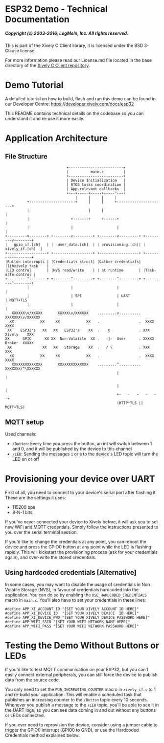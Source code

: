 ESP32 Demo - Technical Documentation
====================================

##### Copyright (c) 2003-2016, LogMeIn, Inc. All rights reserved.

This is part of the Xively C Client library, it is licensed under the BSD 3-Clause license.

For more information please read our License.md file located in the base directory of the [Xively C Client repository](https://github.com/xively/xively-client-c).

Demo Tutorial
=============

A detailed tutorial on how to build, flash and run this demo can be found in our
Developer Centre: https://developer.xively.com/docs/esp32

This README contains technical details on the codebase so you can understand it
and re-use it more easily.

Application Architecture
========================

## File Structure

```
                            +-------------------------+
                            |          main.c         |
                            +-------------------------+
                            | Device Initialization   |
                            | RTOS tasks coordination |
                            | App-relevant callbacks  |
                            +---+-----+-----+-----^---+
                                |     |     |     |
          +---------------------+     |     |     +----------------------+
          |                           |     |                            |
          |                   +-------+     +------+                     |
          |                   |                    |                     |
+---------v--------+ +--------v---------+ +--------v---------+ +---------v--------+
|   gpio_if.[ch]   | |  user_data.[ch]  | | provisioning.[ch]| |  xively_if.[ch]  |
+------------------+ +------------------+ +------------------+ +------------------+
|Button interrupts | |Credentials struct| |Gather credentials| |libxively task    |
|LED control       | |NVS read/write    | | at runtime       | |Task-safe control |
+---------^--------+ +--------^---------+ +--------^---------+ +---------^--------+
          |                   |                    |                     |
          |                   | SPI                | UART                | MQTT+TLS
          |                   |                    |                     |
   XXXXXX\v/XXXXX       XXXXX\v/XXXXXX    .........v..........   XXXXXXX\v/XXXXXX
  XX            XX     XX            XX   .                  .  XXXX          XXXX
 XX    ESP32's   XX   XX   ESP32's    XX  .    O             . XXX    Xively    XXX
XX      GPIO      XX XX  Non-Volatile  XX .   -|-  User      . XXXXX  Broker  XXXXX
 XX              XX   XX   Storage    XX  .   / \            . XXX              XXX
  XX            XX     XX            XX   .                  .  XXXX          XXXX
   XXXXXXXXXXXXXX       XXXXXXXXXXXXXX    .........^..........   XXXXXXX/^\XXXXXX
                                                   |                     |

                                                   |                     |
                                                   +-   -   -   -   -   -+
                                                   (HTTP+TLS || MQTT+TLS)
```

## MQTT setup

Used channels:

- `/Button`: Every time you press the button, an int will switch between 1 and 0,
and it will be published by the device to this channel
- `/LED`: Sending the messages `1` or `0` to the device's LED topic will turn
the LED on or off

Provisioning your device over UART
==================================

First of all, you need to connect to your device's serial port after flashing it.
These are the settings it uses:

- 115200 bps
- 8-N-1 bits

If you've never connected your device to Xively before, it will ask you to set
new WiFi and MQTT credentials. Simply follow the instructions presented to you
over the serial terminal session.

If you'd like to change the credentials at any point, you can reboot the device
and press the GPIO0 button at any point while the LED is flashing rapidly. This
will kickstart the provisioning process (ask for your credentials again), and
over-write the stored credentials.

## Using hardcoded credentials [Alternative]

In some cases, you may want to disable the usage of credentials in Non Volatile
Storage (NVS), in favour of credentials hardcoded into the application. You can
do so by enabling the `USE_HARDCODED_CREDENTIALS` macro in `main.c`. You'll also
have to set your credentials in these lines:

```
#define APP_XI_ACCOUNT_ID "[SET YOUR XIVELY ACCOUNT ID HERE]"
#define APP_XI_DEVICE_ID  "[SET YOUR XIVELY DEVICE  ID HERE]"
#define APP_XI_DEVICE_PWD "[SET YOUR XIVELY DEVICE PASSWORD HERE]"
#define APP_WIFI_SSID "[SET YOUR WIFI NETWORK NAME HERE]"
#define APP_WIFI_PASS "[SET YOUR WIFI NETWORK PASSWORD HERE]"
```

Testing the Demo Without Buttons or LEDs
========================================

If you'd like to test MQTT communication on your ESP32, but you can't easily
connect external peripherals, you can still force the device to publish data
from the source code.

You only need to set the `PUB_INCREASING_COUNTER` macro in `xively_if.c` to 1
and re-build your application. This will enable a scheduled task that publishes
an increasing counter to the `/Button` topic every 10 seconds. Whenever you
publish a message to the `/LED` topic, you'll be able to see it in the UART
logs, so you can see data coming in and out without any buttons or LEDs connected.

If you ever need to reprovision the device, consider using a jumper cable to
trigger the GPIO0 interrupt (GPIO0 to GND), or use the Hardcoded Credentials
method explained below.
